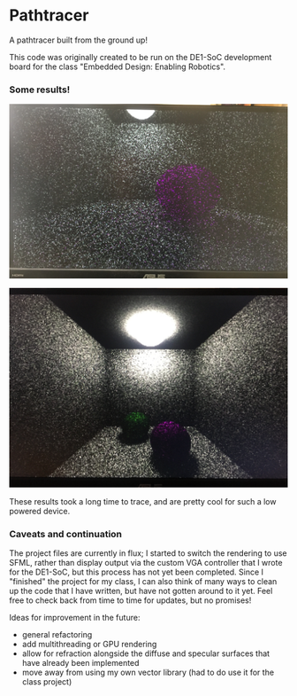 # Pathtracer

A pathtracer built from the ground up!

This code was originally created to be run on the DE1-SoC development board for the class "Embedded Design: Enabling Robotics".

### Some results!

![result2](./assets/result2.jpg)

![result](./assets/result0.jpg)

These results took a long time to trace, and are pretty cool for such a low powered device.

### Caveats and continuation

The project files are currently in flux; I started to switch the rendering to use SFML, rather than display output via the custom VGA controller that I wrote for the DE1-SoC, but this process has not yet been completed. Since I "finished" the project for my class, I can also think of many ways to clean up the code that I have written, but have not gotten around to it yet. Feel free to check back from time to time for updates, but no promises!

Ideas for improvement in the future:
- general refactoring
- add multithreading or GPU rendering
- allow for refraction alongside the diffuse and specular surfaces that have already been implemented
- move away from using my own vector library (had to do use it for the class project)
